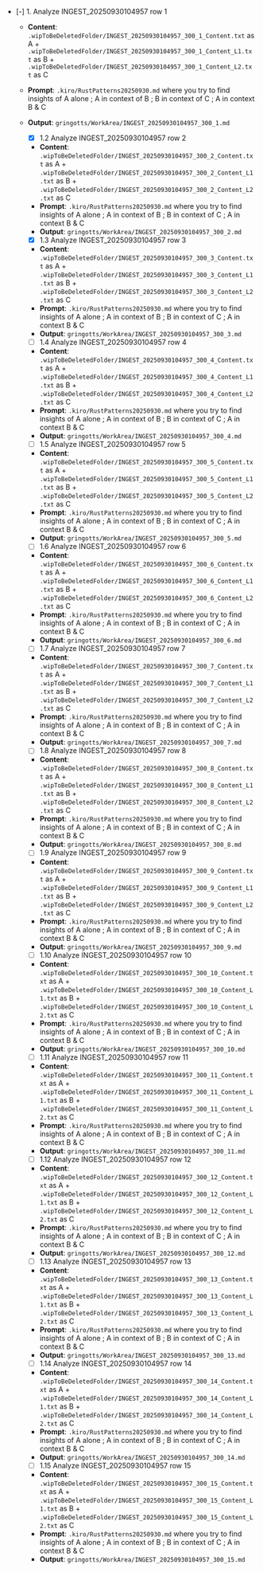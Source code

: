 - [-] 1. Analyze INGEST_20250930104957 row 1
  - **Content**: `.wipToBeDeletedFolder/INGEST_20250930104957_300_1_Content.txt` as A + `.wipToBeDeletedFolder/INGEST_20250930104957_300_1_Content_L1.txt` as B + `.wipToBeDeletedFolder/INGEST_20250930104957_300_1_Content_L2.txt` as C
  - **Prompt**: `.kiro/RustPatterns20250930.md` where you try to find insights of A alone ; A in context of B ; B in context of C ; A in context B & C
  - **Output**: `gringotts/WorkArea/INGEST_20250930104957_300_1.md`

    - [x] 1.2 Analyze INGEST_20250930104957 row 2
    - **Content**: `.wipToBeDeletedFolder/INGEST_20250930104957_300_2_Content.txt` as A + `.wipToBeDeletedFolder/INGEST_20250930104957_300_2_Content_L1.txt` as B + `.wipToBeDeletedFolder/INGEST_20250930104957_300_2_Content_L2.txt` as C
    - **Prompt**: `.kiro/RustPatterns20250930.md` where you try to find insights of A alone ; A in context of B ; B in context of C ; A in context B & C
    - **Output**: `gringotts/WorkArea/INGEST_20250930104957_300_2.md`

    - [x] 1.3 Analyze INGEST_20250930104957 row 3
    - **Content**: `.wipToBeDeletedFolder/INGEST_20250930104957_300_3_Content.txt` as A + `.wipToBeDeletedFolder/INGEST_20250930104957_300_3_Content_L1.txt` as B + `.wipToBeDeletedFolder/INGEST_20250930104957_300_3_Content_L2.txt` as C
    - **Prompt**: `.kiro/RustPatterns20250930.md` where you try to find insights of A alone ; A in context of B ; B in context of C ; A in context B & C
    - **Output**: `gringotts/WorkArea/INGEST_20250930104957_300_3.md`

    - [ ] 1.4 Analyze INGEST_20250930104957 row 4
    - **Content**: `.wipToBeDeletedFolder/INGEST_20250930104957_300_4_Content.txt` as A + `.wipToBeDeletedFolder/INGEST_20250930104957_300_4_Content_L1.txt` as B + `.wipToBeDeletedFolder/INGEST_20250930104957_300_4_Content_L2.txt` as C
    - **Prompt**: `.kiro/RustPatterns20250930.md` where you try to find insights of A alone ; A in context of B ; B in context of C ; A in context B & C
    - **Output**: `gringotts/WorkArea/INGEST_20250930104957_300_4.md`

    - [ ] 1.5 Analyze INGEST_20250930104957 row 5
    - **Content**: `.wipToBeDeletedFolder/INGEST_20250930104957_300_5_Content.txt` as A + `.wipToBeDeletedFolder/INGEST_20250930104957_300_5_Content_L1.txt` as B + `.wipToBeDeletedFolder/INGEST_20250930104957_300_5_Content_L2.txt` as C
    - **Prompt**: `.kiro/RustPatterns20250930.md` where you try to find insights of A alone ; A in context of B ; B in context of C ; A in context B & C
    - **Output**: `gringotts/WorkArea/INGEST_20250930104957_300_5.md`

    - [ ] 1.6 Analyze INGEST_20250930104957 row 6
    - **Content**: `.wipToBeDeletedFolder/INGEST_20250930104957_300_6_Content.txt` as A + `.wipToBeDeletedFolder/INGEST_20250930104957_300_6_Content_L1.txt` as B + `.wipToBeDeletedFolder/INGEST_20250930104957_300_6_Content_L2.txt` as C
    - **Prompt**: `.kiro/RustPatterns20250930.md` where you try to find insights of A alone ; A in context of B ; B in context of C ; A in context B & C
    - **Output**: `gringotts/WorkArea/INGEST_20250930104957_300_6.md`

    - [ ] 1.7 Analyze INGEST_20250930104957 row 7
    - **Content**: `.wipToBeDeletedFolder/INGEST_20250930104957_300_7_Content.txt` as A + `.wipToBeDeletedFolder/INGEST_20250930104957_300_7_Content_L1.txt` as B + `.wipToBeDeletedFolder/INGEST_20250930104957_300_7_Content_L2.txt` as C
    - **Prompt**: `.kiro/RustPatterns20250930.md` where you try to find insights of A alone ; A in context of B ; B in context of C ; A in context B & C
    - **Output**: `gringotts/WorkArea/INGEST_20250930104957_300_7.md`

    - [ ] 1.8 Analyze INGEST_20250930104957 row 8
    - **Content**: `.wipToBeDeletedFolder/INGEST_20250930104957_300_8_Content.txt` as A + `.wipToBeDeletedFolder/INGEST_20250930104957_300_8_Content_L1.txt` as B + `.wipToBeDeletedFolder/INGEST_20250930104957_300_8_Content_L2.txt` as C
    - **Prompt**: `.kiro/RustPatterns20250930.md` where you try to find insights of A alone ; A in context of B ; B in context of C ; A in context B & C
    - **Output**: `gringotts/WorkArea/INGEST_20250930104957_300_8.md`

    - [ ] 1.9 Analyze INGEST_20250930104957 row 9
    - **Content**: `.wipToBeDeletedFolder/INGEST_20250930104957_300_9_Content.txt` as A + `.wipToBeDeletedFolder/INGEST_20250930104957_300_9_Content_L1.txt` as B + `.wipToBeDeletedFolder/INGEST_20250930104957_300_9_Content_L2.txt` as C
    - **Prompt**: `.kiro/RustPatterns20250930.md` where you try to find insights of A alone ; A in context of B ; B in context of C ; A in context B & C
    - **Output**: `gringotts/WorkArea/INGEST_20250930104957_300_9.md`

    - [ ] 1.10 Analyze INGEST_20250930104957 row 10
    - **Content**: `.wipToBeDeletedFolder/INGEST_20250930104957_300_10_Content.txt` as A + `.wipToBeDeletedFolder/INGEST_20250930104957_300_10_Content_L1.txt` as B + `.wipToBeDeletedFolder/INGEST_20250930104957_300_10_Content_L2.txt` as C
    - **Prompt**: `.kiro/RustPatterns20250930.md` where you try to find insights of A alone ; A in context of B ; B in context of C ; A in context B & C
    - **Output**: `gringotts/WorkArea/INGEST_20250930104957_300_10.md`

    - [ ] 1.11 Analyze INGEST_20250930104957 row 11
    - **Content**: `.wipToBeDeletedFolder/INGEST_20250930104957_300_11_Content.txt` as A + `.wipToBeDeletedFolder/INGEST_20250930104957_300_11_Content_L1.txt` as B + `.wipToBeDeletedFolder/INGEST_20250930104957_300_11_Content_L2.txt` as C
    - **Prompt**: `.kiro/RustPatterns20250930.md` where you try to find insights of A alone ; A in context of B ; B in context of C ; A in context B & C
    - **Output**: `gringotts/WorkArea/INGEST_20250930104957_300_11.md`

    - [ ] 1.12 Analyze INGEST_20250930104957 row 12
    - **Content**: `.wipToBeDeletedFolder/INGEST_20250930104957_300_12_Content.txt` as A + `.wipToBeDeletedFolder/INGEST_20250930104957_300_12_Content_L1.txt` as B + `.wipToBeDeletedFolder/INGEST_20250930104957_300_12_Content_L2.txt` as C
    - **Prompt**: `.kiro/RustPatterns20250930.md` where you try to find insights of A alone ; A in context of B ; B in context of C ; A in context B & C
    - **Output**: `gringotts/WorkArea/INGEST_20250930104957_300_12.md`

    - [ ] 1.13 Analyze INGEST_20250930104957 row 13
    - **Content**: `.wipToBeDeletedFolder/INGEST_20250930104957_300_13_Content.txt` as A + `.wipToBeDeletedFolder/INGEST_20250930104957_300_13_Content_L1.txt` as B + `.wipToBeDeletedFolder/INGEST_20250930104957_300_13_Content_L2.txt` as C
    - **Prompt**: `.kiro/RustPatterns20250930.md` where you try to find insights of A alone ; A in context of B ; B in context of C ; A in context B & C
    - **Output**: `gringotts/WorkArea/INGEST_20250930104957_300_13.md`

    - [ ] 1.14 Analyze INGEST_20250930104957 row 14
    - **Content**: `.wipToBeDeletedFolder/INGEST_20250930104957_300_14_Content.txt` as A + `.wipToBeDeletedFolder/INGEST_20250930104957_300_14_Content_L1.txt` as B + `.wipToBeDeletedFolder/INGEST_20250930104957_300_14_Content_L2.txt` as C
    - **Prompt**: `.kiro/RustPatterns20250930.md` where you try to find insights of A alone ; A in context of B ; B in context of C ; A in context B & C
    - **Output**: `gringotts/WorkArea/INGEST_20250930104957_300_14.md`

    - [ ] 1.15 Analyze INGEST_20250930104957 row 15
    - **Content**: `.wipToBeDeletedFolder/INGEST_20250930104957_300_15_Content.txt` as A + `.wipToBeDeletedFolder/INGEST_20250930104957_300_15_Content_L1.txt` as B + `.wipToBeDeletedFolder/INGEST_20250930104957_300_15_Content_L2.txt` as C
    - **Prompt**: `.kiro/RustPatterns20250930.md` where you try to find insights of A alone ; A in context of B ; B in context of C ; A in context B & C
    - **Output**: `gringotts/WorkArea/INGEST_20250930104957_300_15.md`